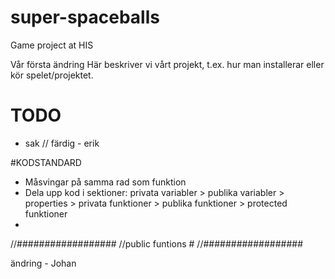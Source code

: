 # super-spaceballs
Game project at HIS


Vår första ändring
Här beskriver vi vårt projekt, t.ex. hur man installerar eller kör spelet/projektet.

# TODO
  - sak  // färdig - erik
  
  
  
#KODSTANDARD
- Måsvingar på samma rad som funktion
- Dela upp kod i sektioner: privata variabler > publika variabler > properties > privata funktioner > publika funktioner > protected funktioner
- 
//##################
//public funtions  #
//##################


ändring - Johan